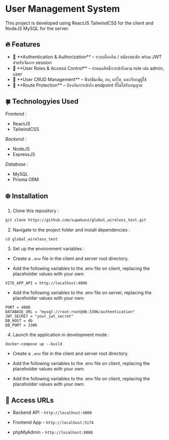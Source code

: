 # User Management System
This project is developed using ReactJS TailwindCSS for the client and NodeJS MySQL for the server.

## 🔥 Features

  <ul>
    <li>🔐 **Authentication & Authorization** – ระบบล็อกอิน / สมัครสมาชิก พร้อม JWT สำหรับจัดการ session</li>
    <li>👥 **User Roles & Access Control** – กำหนดสิทธิ์การเข้าถึงตาม role เช่น admin, user</li>
    <li>🧩 **User CRUD Management** – ฟังก์ชันเพิ่ม, ลบ, แก้ไข, และเรียกดูผู้ใช้</li>
    <li>🚫 **Route Protection** – ป้องกันการเข้าถึง endpoint ที่ไม่ได้รับอนุญาต</li>
  </ul>

## 🍀 Technologyies Used
  <i>Frontend :</i>
  <ul>
      <li>ReactJS</li>
      <li>TailwindCSS</li>
  </ul>
  
  <i>Backend :</i>
  <ul>
      <li>NodeJS</li>
      <li>ExpressJS</li>  
  </ul>

  <i>Database :</i>
  <ul>
      <li>MySQL</li>
     <li>Prisma ORM</li>
  </ul>

## ❄️ Installation

1. Clone this repository :

```bash
git clone https://github.com/supakunz/global_wireless_test.git
```

2. Navigate to the project folder and install dependencies :

```
cd global_wireless_test
```

3. Set up the environment variables :

 - Create a `.env` file in the client and server root directory.

 - Add the following variables to the .env file on client, replacing the placeholder values with your own:

```
VITE_APP_API = http://localhost:4000
```

 - Add the following variables to the .env file on server, replacing the placeholder values with your own:

```
PORT = 4000
DATABASE_URL = "mysql://root:root@db:3306/authentication"
JWT_SECRET = "your_jwt_secret"
DB_HOST = db
DB_PORT = 3306
```

4. Launch the application in development mode :

```
docker-compose up --build
```
- Create a `.env` file in the client and server root directory.

- Add the following variables to the .env file on client, replacing the placeholder values with your own:

- Add the following variables to the .env file on client, replacing the placeholder values with your own:

## 🧪 Access URLs

- Backend API - `http://localhost:4000`

- Frontend App - `http://localhost:5174`

- phpMyAdmin - `http://localhost:8080`
  
